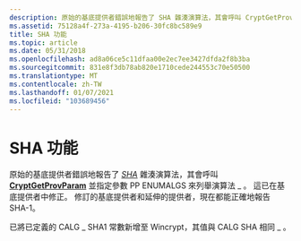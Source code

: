 ```yaml
---
description: 原始的基底提供者錯誤地報告了 SHA 雜湊演算法，其會呼叫 CryptGetProvParam 並指定參數 PP ENUMALGS 來列舉演算法 \_ 。
ms.assetid: 75128a4f-273a-4195-b206-30fc8bc589e9
title: SHA 功能
ms.topic: article
ms.date: 05/31/2018
ms.openlocfilehash: ad8a06ce5c11dfaa00e2ec7ee3427dfda2f8b3ba
ms.sourcegitcommit: 831e8f3db78ab820e1710cede244553c70e50500
ms.translationtype: MT
ms.contentlocale: zh-TW
ms.lasthandoff: 01/07/2021
ms.locfileid: "103689456"
---
```

# <a name="sha-functionality"></a>SHA 功能

原始的基底提供者錯誤地報告了 [*SHA*](../secgloss/s-gly.md) 雜湊演算法，其會呼叫 [**CryptGetProvParam**](/windows/desktop/api/Wincrypt/nf-wincrypt-cryptgetprovparam) 並指定參數 PP ENUMALGS 來列舉演算法 \_ 。 這已在基底提供者中修正。 修訂的基底提供者和延伸的提供者，現在都能正確地報告 SHA-1。

已將已定義的 CALG \_ SHA1 常數新增至 Wincrypt，其值與 CALG SHA 相同 \_ 。

 

 
